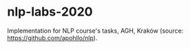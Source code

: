 # nlp-labs-2020
Implementation for NLP course's tasks, AGH, Kraków (source: https://github.com/apohllo/nlp).
